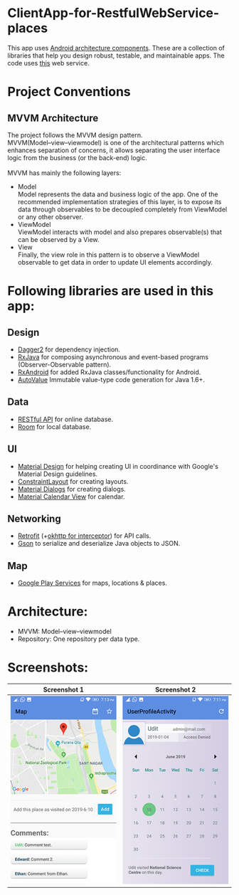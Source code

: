 # ClientApp-for-RestfulWebService-places
This app uses [Android architecture components](https://developer.android.com/topic/libraries/architecture/index.html). These are a collection of libraries that help you design robust, testable, and maintainable apps. The code uses [this](https://github.com/uditshrma/RestfulWebService-places) web service.

# Project Conventions
## MVVM Architecture 
The project follows the MVVM design pattern.<br>
MVVM(Model–view–viewmodel) is one of the architectural patterns which enhances separation of concerns, it allows separating the user interface logic from the business (or the back-end) logic.<br><br>
MVVM has mainly the following layers:
- Model<br>
Model represents the data and business logic of the app. One of the recommended implementation strategies of this layer, is to expose its data through observables to be decoupled completely from ViewModel or any other observer.
- ViewModel<br>
ViewModel interacts with model and also prepares observable(s) that can be observed by a View.
- View<br>
Finally, the view role in this pattern is to observe a ViewModel observable to get data in order to update UI elements accordingly.

# Following libraries are used in this app:

## Design
- [Dagger2](https://google.github.io/dagger/) for dependency injection.
- [RxJava](https://github.com/ReactiveX/RxJava) for composing asynchronous and event-based programs (Observer-Observable pattern).
- [RxAndroid](https://github.com/ReactiveX/RxAndroid) for added RxJava classes/functionality for Android.
- [AutoValue](https://github.com/google/auto/tree/master/value) Immutable value-type code generation for Java 1.6+.
## Data
- [RESTful API](https://restfulapi.net/) for online database.
- [Room](https://developer.android.com/topic/libraries/architecture/room) for local database.
## UI
- [Material Design](https://material.io/develop/android/docs/getting-started/) for helping creating UI in coordinance with Google's Material Design guidelines.
- [ConstraintLayout](https://developer.android.com/training/constraint-layout) for creating layouts.
- [Material Dialogs](https://github.com/afollestad/material-dialogs) for creating dialogs.
- [Material Calendar View](https://github.com/prolificinteractive/material-calendarview) for calendar.
## Networking
- [Retrofit](https://square.github.io/retrofit/) (+[okhttp for interceptor](https://github.com/square/okhttp)) for API calls.
- [Gson](https://github.com/google/gson) to serialize and deserialize Java objects to JSON.
## Map
- [Google Play Services](https://developers.google.com/android/guides/overview) for maps, locations & places.

# Architecture:
- MVVM: Model–view–viewmodel
- Repository: One repository per data type.

# Screenshots:


Screenshot 1 | Screenshot 2
------------ | -------------
![screenshot1](https://github.com/uditshrma/App-Client-for-RestfulWebService-places/blob/master/screen_shots/Screenshot_1.jpeg) | ![screenshot2](https://github.com/uditshrma/App-Client-for-RestfulWebService-places/blob/master/screen_shots/Screenshot_2.jpeg)
